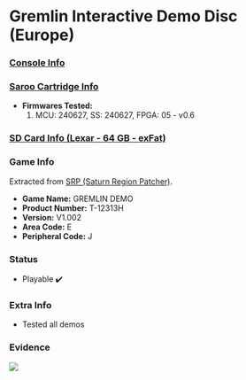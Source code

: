 # Gremlin Interactive Demo Disc (Europe)

### [Console Info](../../../../../Info/Consoles/VA13/README.md)

### [Saroo Cartridge Info](../../../../../Info/Cartridges/RetroGameParadiseStore/1.32F/README.md)

- <b>Firmwares Tested:</b>
  1. MCU: 240627, SS: 240627, FPGA: 05 - v0.6

### [SD Card Info (Lexar - 64 GB - exFat)](../../../../../Info/SdCards/Lexar/64GB/exfat/README.md)

### Game Info

Extracted from [SRP (Saturn Region Patcher)](https://segaxtreme.net/resources/saturn-region-patcher.81/download).

- <b>Game Name:</b> GREMLIN DEMO
- <b>Product Number:</b> T-12313H
- <b>Version:</b> V1.002
- <b>Area Code:</b> E
- <b>Peripheral Code:</b> J

### Status

- Playable :heavy_check_mark:

### Extra Info

- Tested all demos

### Evidence

[![](https://img.youtube.com/vi/tcVKWvkUL24/0.jpg)](https://www.youtube.com/watch?v=tcVKWvkUL24)
